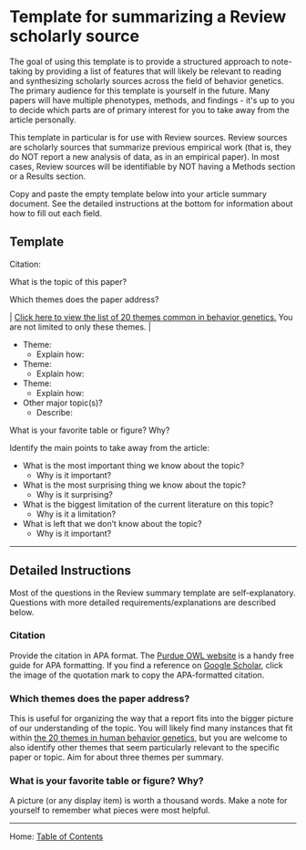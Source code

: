 # Template for summarizing a Review scholarly source

The goal of using this template is to provide a structured approach to note-taking by providing a list of features that will likely be relevant to reading and synthesizing scholarly sources across the field of behavior genetics. The primary audience for this template is yourself in the future. Many papers will have multiple phenotypes, methods, and findings - it's up to you to decide which parts are of primary interest for you to take away from the article personally.

This template in particular is for use with Review sources. Review sources are scholarly sources that summarize previous empirical work (that is, they do NOT report a new analysis of data, as in an empirical paper). In most cases, Review sources will be identifiable by NOT having a Methods section or a Results section.

Copy and paste the empty template below into your article summary document. See the detailed instructions at the bottom for information about how to fill out each field.

## Template

Citation: 

What is the topic of this paper?

Which themes does the paper address?

| [Click here to view the list of 20 themes common in behavior genetics.](../ch01/1.3_20_themes_in_behavior_genetics.md) You are not limited to only these themes. |

- Theme:
	- Explain how:
- Theme:
	- Explain how:
- Theme:
	- Explain how:
- Other major topic(s)?
	- Describe:

What is your favorite table or figure? Why?

Identify the main points to take away from the article:

- What is the most important thing we know about the topic?
	- Why is it important?
- What is the most surprising thing we know about the topic?
	- Why is it surprising?
- What is the biggest limitation of the current literature on this topic?
	- Why is it a limitation?
- What is left that we don’t know about the topic?
	- Why is it important?

-------------

## Detailed Instructions

Most of the questions in the Review summary template are self-explanatory. Questions with more detailed requirements/explanations are described below.

### Citation

Provide the citation in APA format. The [Purdue OWL website](https://owl.purdue.edu/owl/research_and_citation/apa_style/apa_formatting_and_style_guide/reference_list_author_authors.html) is a handy free guide for APA formatting. If you find a reference on [Google Scholar](https://scholar.google.com/), click the image of the quotation mark to copy the APA-formatted citation.

### Which themes does the paper address?

This is useful for organizing the way that a report fits into the bigger picture of our understanding of the topic. You will likely find many instances that fit within [the 20 themes in human behavior genetics](../ch01/1.3_20_themes_in_behavior_genetics.md), but you are welcome to also identify other themes that seem particularly relevant to the specific paper or topic. Aim for about three themes per summary.

### What is your favorite table or figure? Why?

A picture (or any display item) is worth a thousand words. Make a note for yourself to remember what pieces were most helpful.

------------------------------------------------

Home: [Table of Contents](../README.md)
